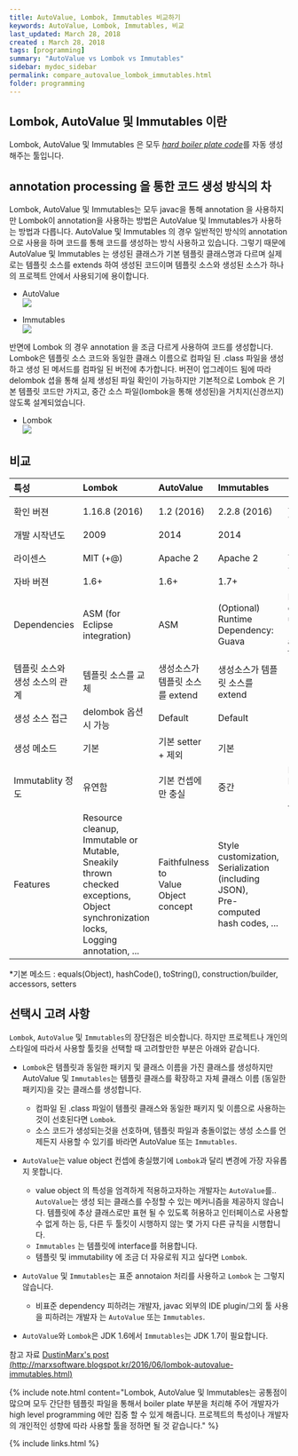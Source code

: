 ```yaml
---
title: AutoValue, Lombok, Immutables 비교하기
keywords: AutoValue, Lombok, Immutables, 비교
last_updated: March 28, 2018
created : March 28, 2018
tags: [programming]
summary: "AutoValue vs Lombok vs Immutables"
sidebar: mydoc_sidebar
permalink: compare_autovalue_lombok_immutables.html
folder: programming
---
```



## Lombok, AutoValue 및 Immutables 이란

Lombok, AutoValue 및 Immutables 은 모두 <a href="#" data-toggle="tooltip" data-original-title="{{site.data.glossary.hardboilerplate}}">*hard boiler plate code*</a>를 자동 생성해주는 툴입니다.

## annotation processing 을 통한 코드 생성 방식의 차

Lombok, AutoValue 및 Immutables는 모두 javac을 통해 annotation 을 사용하지만 Lombok이 annotation을 사용하는 방법은 AutoValue 및 Immutables가 사용하는 방법과 다릅니다.
AutoValue 및 Immutables 의 경우 일반적인 방식의 annotation 으로 사용을 하며 코드를 통해 코드를 생성하는 방식 사용하고 있습니다.
그렇기 때문에 AutoValue 및 Immutables 는 생성된 클래스가 기본 템플릿 클래스명과 다르며 실제로는 템플릿 소스를 extends 하여 생성된 코드이며 템플릿 소스와 생성된 소스가 하나의 프로젝트 안에서 사용되기에 용이합니다.

 * AutoValue  
![](../images/pages/compare_autovalue_lombok_immutables/20160622-autoValueJavacAnnotationsProcessing.copy.png)
 
 * Immutables  
![](../images/pages/compare_autovalue_lombok_immutables/20160622-immutablesJavacAnnotationsProcessing.png)

반면에 Lombok 의 경우 annotation 을 조금 다르게 사용하여 코드를 생성합니다.
Lombok은 템플릿 소스 코드와 동일한 클래스 이름으로 컴파일 된 .class 파일을 생성하고 생성 된 메서드를 컴파일 된 버전에 추가합니다.
버젼이 업그레이드 됨에 따라 delombok 셥을 통해 실제 생성된 파일 확인이 가능하지만 기본적으로 Lombok 은 기본 템플릿 코드만 가지고, 중간 소스 파일(lombok을 통해 생성된)을 거치지(신경쓰지) 않도록 설계되었습니다.

 * Lombok  
![](../images/pages/compare_autovalue_lombok_immutables/20160622-lombokJavacAnnotationsProcessing.png)

## 비교

| 특성 | Lombok | AutoValue | Immutables | 비고
|:---------------- | :------------ | :------------ | :----------- | :----------- 
|확인 버젼 | 1.16.8 (2016) | 1.2 (2016) | 2.2.8 (2016) | 포스팅에 쓰인 버젼
|개발 시작년도 | 2009 | 2014 | 2014 | 
|라이센스 | MIT (+@) | Apache 2 | 	Apache 2 | 모두 오픈소스
|자바 버젼 | 1.6+ | 1.6+ | 1.7+ | 
|Dependencies | ASM (for Eclipse integration) | ASM | (Optional) Runtime<br> Dependency: Guava | Libraries dependent<br> upon (included) at compile time
|템플릿 소스와 생성 소스의 관계 | 템플릿 소스를 교체 | 생성소스가 템플릿 소스를 extend | 생성소스가 템플릿 소스를 extend | 
|생성 소스 접근 | delombok 옵션시 가능 | Default | Default | 
|생성 메소드 | 기본 | 기본 setter + 제외 | 기본 | 
|Immutablity 정도 | 유연함 | 기본 컨셉에만 충실 | 중간 | Lombok < Immutables < AutoValue
|Features | Resource cleanup,<br> Immutable or Mutable,<br> Sneakily thrown checked exceptions,<br>  Object synchronization locks,<br>  Logging annotation, ... | Faithfulness to<br> Value Object concept | Style customization,<br> Serialization (including JSON),<br> Pre-computed hash codes, ... | 

*기본 메소드 : equals(Object), hashCode(), toString(), construction/builder, accessors, setters 

## 선택시 고려 사항
`Lombok`, `AutoValue` 및 `Immutables`의 장단점은 비슷합니다. 하지만 프로젝트나 개인의 스타일에 따라서 사용할 툴킷을 선택할 때 고려할만한 부분은 아래와 같습니다.

* `Lombok`은 템플릿과 동일한 패키지 및 클래스 이름을 가진 클래스를 생성하지만 AutoValue 및 `Immutables`는 템플릿 클래스를 확장하고 자체 클래스 이름 (동일한 패키지)을 갖는 클래스를 생성합니다.
  * 컴파일 된 .class 파일이 템플릿 클래스와 동일한 패키지 및 이름으로 사용하는것이 선호된다면 `Lombok`.
  * 소스 코드가 생성되는것을 선호하며, 템플릿 파일과 충돌이없는 생성 소스를 언제든지 사용할 수 있기를 바라면 AutoValue 또는 `Immutables`.

* `AutoValue`는 value object 컨셉에 충실했기에 `Lombok`과 달리 변경에 가장 자유롭지 못합니다.  
  * value object 의 특성을 엄격하게 적용하고자하는 개발자는 `AutoValue`를..
  `AutoValue`는 생성 되는 클래스를 수정할 수 있는 메커니즘을 제공하지 않습니다.
  템플릿에 추상 클래스로만 표현 될 수 있도록 허용하고 인터페이스로 사용할 수 없게 하는 등, 다른 두 툴킷이 시행하지 않는 몇 가지 다른 규칙을 시행합니다.
  * `Immutables` 는 템플릿에 interface를 허용합니다.
  * 템플릿 및 immutability 에 조금 더 자유로워 지고 싶다면 `Lombok`.
  
* `AutoValue` 및 `Immutables`는 표준 annotaion 처리를 사용하고 `Lombok` 는 그렇지 않습니다.
  * 비표준 dependency 피하려는 개발자, javac 외부의 IDE plugin/그외 툴 사용을 피하려는 개발자 는 `AutoValue` 또는 `Immutables`.

* `AutoValue`와 `Lombok`은 JDK 1.6에서 `Immutables`는 JDK 1.7이 필요합니다.    
   
  
    
      
      
참고 자료 
[DustinMarx's post (http://marxsoftware.blogspot.kr/2016/06/lombok-autovalue-immutables.html)](http://marxsoftware.blogspot.kr/2016/06/lombok-autovalue-immutables.html)

{% include note.html content="Lombok, AutoValue 및 Immutables는 공통점이 많으며 모두 간단한 템플릿 파일을 통해서 boiler plate 부분을 처리해 주어 개발자가 high level programming 에만 집중 할 수 있게 해줍니다. 프로젝트의 특성이나 개발자의 개인적인 성향에 따라 사용할 툴을 정하면 될 것 같습니다." %}


{% include links.html %}
